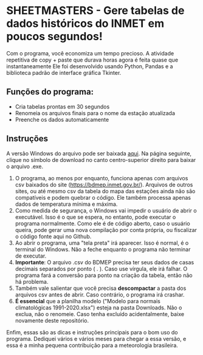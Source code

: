 # **SHEETMASTERS** - Gere tabelas de dados históricos do INMET em poucos segundos!

Com o programa, você economiza um tempo precioso. A atividade repetitiva de copy + paste que durava horas agora é feita quase que instantaneamente
Ele foi desenvolvido usando Python, Pandas e a biblioteca padrão de interface gráfica Tkinter.

## Funções do programa:
- Cria tabelas prontas em 30 segundos
- Renomeia os arquivos finais para o nome da estação atualizada
- Preenche os dados automaticamente

## **Instruções**

A versão Windows do arquivo pode ser baixada [aqui](dist/auto_plan_inmet.exe).
Na página seguinte, clique no símbolo de download no canto centro-superior direito para baixar o arquivo .exe.
1. O programa, ao menos por enquanto, funciona apenas com arquivos csv baixados do site (https://bdmep.inmet.gov.br/).
  Arquivos de outros sites, ou até mesmo csv da tabela do mapa das estações ainda não são compatíveis e podem quebrar o código. Ele também processa apenas dados de temperatura mínima e máxima. 
2. Como medida de segurança, o Windows vai impedir o usuário de abrir o executável. Isso é o que se espera, no entanto, pode executar o programa normalmente. Como ele é de código aberto,
   caso o usuário queira, pode gerar uma nova compilação por conta própria, ou fiscalizar o código fonte aqui no Github.
3. Ao abrir o programa, uma "tela preta" irá aparecer. Isso é normal, é o terminal do Windows. Não a feche enquanto o programa não terminar de executar.
4. **Importante**: O arquivo .csv do BDMEP precisa ter seus dados de casas decimais separados por ponto ( . ). Caso use vírgula, ele irá falhar.
  O programa fará a conversão para ponto na criação da tabela, então não há problema.
5. Também vale salientar que você precisa **descompactar** a pasta dos arquivos csv antes de abrir. Caso contrário, o programa irá crashar.
6. **É essencial** que a planilha modelo ("Modelo para normais climatológicas 1991-2020.xlsx") esteja na pasta Downloads. Não o exclua, não o renomeie. Caso tenha excluído acidentalmente, baixe novamente deste repositório. 


Enfim, essas são as dicas e instruções principais para o bom uso do programa. Dediquei vários e vários meses para chegar a essa versão, e essa é a minha pequena contribuição para a meteorologia brasileira.
  

